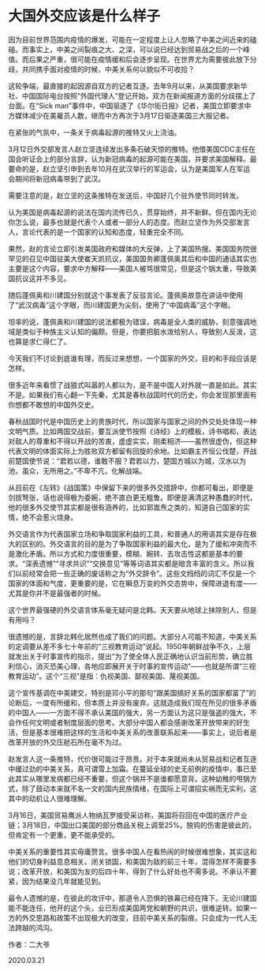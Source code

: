 # 大国外交应该是什么样子

因为目前世界范围内疫情的爆发，可能在一定程度上让人忽略了中美之间近来的磕碰。而事实上，中美之间裂痕之大、之深，可以说已经达到贸易战之后的一个峰值。而后果之严重，很可能在疫情缓和后会逐步呈现。在世界尤为需要彼此放下分歧，共同携手面对疫情的时候，中美关系何以貌似不可收拾？

这轮争端，最直接的起因源自双方的记者互逐。去年9月以来，从美国要求新华社、中国国际电台按照“外国代理人”登记开始，双方在新闻报道方面的分歧摆上了台面。在“Sick man”事件中，中国驱逐了《华尔街日报》记者，美国立即要求中方媒体减少在美雇员人数，继而中方再次于3月17日驱逐美国三大报记者。

在紧张的气氛中，一条关于病毒起源的推特又火上浇油。

3月12日外交部发言人赵立坚连续发出多条石破天惊的推特。他借美国CDC主任在国会听证会上的部分言辞，认为新冠病毒的起源可能在美国，并要求美国解释。最要命的是，赵立坚引申到去年10月在武汉举行的军运会，认为是美国军人在军运会期间将新冠病毒带到了武汉。

需要注意的是，赵立坚的这条推特在发送后，中国好几个驻外使节同时转发。

认为美国是病毒起源的说法在国内流传已久，贯穿始终，并不新鲜。但在国内无论你怎么说，最多也就是代表个人或者一部分人的态度。而赵立坚作为外交部发言人，言论代表的是一个国家的认知和态度，轻重完全不同。

果然，赵的言论立即引发美国政府和媒体的大反弹，上了美国热搜。美国国务院很罕见的召见中国驻美大使崔天凯抗议，美国国务卿蓬佩奥其后和中国的通话其实也主要是这个内容，要求中方解释——美国人被骂很常见，但是这个锅太重，导致美国抗议这并不多见。

随后蓬佩奥和川建国分别就这个事发表了反驳言论。蓬佩奥故意在讲话中使用了“武汉病毒”这个字眼，而川建国更为尖刻，使用了“中国病毒”这个字眼。

坦率的说，蓬佩奥和川建国的说法都极为错误，病毒是全人类的威胁，刻意强调地域是类似于种族主义认知的偏颇。但是，你要把脏水泼给别人，导致别人反泼，这也算是求仁得仁了。

今天我们不讨论到底谁有理，而反过来想想，一个国家的外交，目的和手段应该是怎样。

很多近年来看惯了战狼式叫嚣的人都以为，是不是中国人对外就一直是如此。其实不是。如果我们有心翻一下先秦，尤其是春秋战国时代的历史，你会发现那里面有你想都不敢想的中国外交史。

春秋战国时代是中国历史上的贵族时代，所以国家与国家之间的外交处处体现一种文明气质。比如两国交战前，要互派使节按照《诗经》上的模板，诗书唱和，表达对敌人的尊重和不得以开战的苦衷，虚虚实实，刚柔相济——虽然很虚伪，但这种代表文明的体面实际上为胜败双方都留有回旋的余地。比如霸主齐恒公伐楚，开战前楚国使节说：“君若以德，谁敢不服？君若以力，楚国方城以为城，汉水以为池，虽众，无所用之。”不卑不亢，化解战端。

从目前在《左转》《战国策》中保留下来的很多外交措辞中，你都可看出，即便是剑拔弩张，话也说得极为委婉，绝不直白更无粗鲁。即便是满清这种愚蠢的时代，他的很多外交使节其实都是很有涵养的，比如郭嵩焘之类的，知道自己国家的实情，绝不会惹火烧身。

外交语言作为代表国家立场和争取国家利益的工具，和普通人的用语其实是存在极大的区别的。外交语言的目的是为了争取国家利益的最大化，是为了缓和冲突而不是激化矛盾。所以方式和力度很重要，模糊、婉转、去攻击性这都是基本的要求。“深表遗憾”“寻求共识”“交换意见”等等词语其实都是暗含丰富的含义。所以我们以前经常会把一些正确的废话称之为“外交辞令”。这些文绉绉的词汇不仅是一个国家的体面和气度，更重要的是，它在瞬息万变的外交态势中，保障进退有度——尤其是你并不是最强者的时候。

这个世界最强硬的外交语言体系毫无疑问是北韩。天天要从地球上抹除别人，但是有用吗？

很遗憾的是，言辞北韩化居然也成了我们的问题。大部分人可能不知道，中美关系的定调要从差不多七十年前的“三视教育运动”说起。1950年朝鲜战争不久，上层就发出关于时事宣传的指示，提出“为了使全体人民正确地认识当前形势，确立胜利信心，消灭恐美心理，各地应即展开关于时事的宣传运动”——也就是所谓“三视教育运动”。这个“三视”是指：仇视美国、鄙视美国、蔑视美国。

这个宣传基调在中美建交，特别是邓小平的那句“跟美国搞好关系的国家都富了”的论断后，一度有所缓和，但本质上并没有废弃。这就造成我们现在所见的很多矛盾的中国人——一方面不得不承认美国的强大，另一方面认为这只是强盗的强大，不会作任何文明或者制度层面的思考。大部分中国人都会感谢改革开放带来的好生活，但是基本很难把这样的生活和中美关系的改善联系起来——事实上，说后者是改革开放的外交压舱石所在毫不为过。

赵发言人这一条推特，代价很可能过于昂贵。对于本来就尚未从贸易战和记者互逐中缓过劲的中美关系，真可谓雪上加霜。在蔓延全球的史无前例的疫情中，事已至此其实从哪里发病都已经不重要，但这个锅并不是谁都愿意背。这种幼稚的甩锅方式，除了鼓动本来就不名一文的国内民族情绪，在国际上可谓招实祸而无实利，这其中的动机让人很难理解。

3月16日，美国贸易鹰派人物纳瓦罗接受采访称，美国将召回在中国的医疗产业链；3月18日，中国出口美国的部分商品关税上调至25%。脱钩的伤害是彼此的，但肯定有一个更重，更不能承受的。

中美关系的重要性其实毋庸赘言。很多中国人在看热闹的时候很难想象，其实这和他们的切身利益息息相关。闭关锁国，和美国为敌的前三十年，混得怎样不需要多说；改革开放，和美国为友的后四十年，得到了什么好处也不需多说。不承认不要紧，因为结果没几年就能见到。

最令人遗憾的是，在彼此的攻讦中，那道令人恐惧的铁幕已经在降下。无论川建国能不能连任，他开的这个头，业已形成美国两党和朝野的共识，很难逆转。如果一方的外交思路和政策不出现极大的改变，目前中美关系的裂痕，只会成为一代人无法跨越的鸿沟。

作者：二大爷

2020.03.21